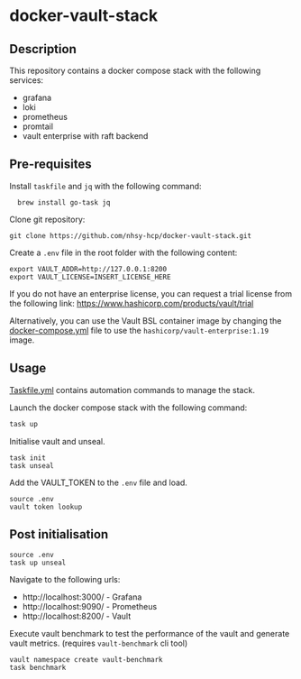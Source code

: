 # docker-vault-stack

## Description
This repository contains a docker compose stack with the following services:
- grafana
- loki
- prometheus
- promtail
- vault enterprise with raft backend

## Pre-requisites
Install `taskfile` and `jq` with the following command:
```shell
  brew install go-task jq
```

Clone git repository:
```shell
git clone https://github.com/nhsy-hcp/docker-vault-stack.git
```

Create a `.env` file in the root folder with the following content:
```shell
export VAULT_ADDR=http://127.0.0.1:8200
export VAULT_LICENSE=INSERT_LICENSE_HERE
```

If you do not have an enterprise license, you can request a trial license from the following link:
https://www.hashicorp.com/products/vault/trial

Alternatively, you can use the Vault BSL container image by changing the [docker-compose.yml](docker-compose.yml) file to use the `hashicorp/vault-enterprise:1.19` image.

## Usage
[Taskfile.yml](Taskfile.yml) contains automation commands to manage the stack.

Launch the docker compose stack with the following command:
```bash
task up
```

Initialise vault and unseal.
```shell
task init
task unseal
```

Add the VAULT_TOKEN to the `.env` file and load.
```shell
source .env
vault token lookup
```

## Post initialisation
```shell
source .env
task up unseal
```

Navigate to the following urls:
- http://localhost:3000/ - Grafana
- http://localhost:9090/ - Prometheus
- http://localhost:8200/ - Vault

Execute vault benchmark to test the performance of the vault and generate vault metrics.
(requires `vault-benchmark` cli tool)
```shell
vault namespace create vault-benchmark
task benchmark
```